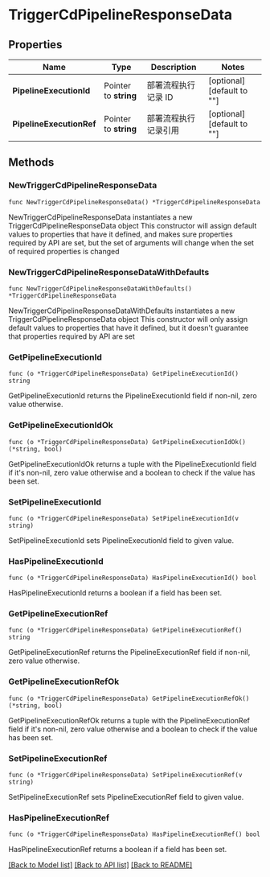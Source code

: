 # TriggerCdPipelineResponseData

## Properties

Name | Type | Description | Notes
------------ | ------------- | ------------- | -------------
**PipelineExecutionId** | Pointer to **string** | 部署流程执行记录 ID | [optional] [default to ""]
**PipelineExecutionRef** | Pointer to **string** | 部署流程执行记录引用 | [optional] [default to ""]

## Methods

### NewTriggerCdPipelineResponseData

`func NewTriggerCdPipelineResponseData() *TriggerCdPipelineResponseData`

NewTriggerCdPipelineResponseData instantiates a new TriggerCdPipelineResponseData object
This constructor will assign default values to properties that have it defined,
and makes sure properties required by API are set, but the set of arguments
will change when the set of required properties is changed

### NewTriggerCdPipelineResponseDataWithDefaults

`func NewTriggerCdPipelineResponseDataWithDefaults() *TriggerCdPipelineResponseData`

NewTriggerCdPipelineResponseDataWithDefaults instantiates a new TriggerCdPipelineResponseData object
This constructor will only assign default values to properties that have it defined,
but it doesn't guarantee that properties required by API are set

### GetPipelineExecutionId

`func (o *TriggerCdPipelineResponseData) GetPipelineExecutionId() string`

GetPipelineExecutionId returns the PipelineExecutionId field if non-nil, zero value otherwise.

### GetPipelineExecutionIdOk

`func (o *TriggerCdPipelineResponseData) GetPipelineExecutionIdOk() (*string, bool)`

GetPipelineExecutionIdOk returns a tuple with the PipelineExecutionId field if it's non-nil, zero value otherwise
and a boolean to check if the value has been set.

### SetPipelineExecutionId

`func (o *TriggerCdPipelineResponseData) SetPipelineExecutionId(v string)`

SetPipelineExecutionId sets PipelineExecutionId field to given value.

### HasPipelineExecutionId

`func (o *TriggerCdPipelineResponseData) HasPipelineExecutionId() bool`

HasPipelineExecutionId returns a boolean if a field has been set.

### GetPipelineExecutionRef

`func (o *TriggerCdPipelineResponseData) GetPipelineExecutionRef() string`

GetPipelineExecutionRef returns the PipelineExecutionRef field if non-nil, zero value otherwise.

### GetPipelineExecutionRefOk

`func (o *TriggerCdPipelineResponseData) GetPipelineExecutionRefOk() (*string, bool)`

GetPipelineExecutionRefOk returns a tuple with the PipelineExecutionRef field if it's non-nil, zero value otherwise
and a boolean to check if the value has been set.

### SetPipelineExecutionRef

`func (o *TriggerCdPipelineResponseData) SetPipelineExecutionRef(v string)`

SetPipelineExecutionRef sets PipelineExecutionRef field to given value.

### HasPipelineExecutionRef

`func (o *TriggerCdPipelineResponseData) HasPipelineExecutionRef() bool`

HasPipelineExecutionRef returns a boolean if a field has been set.


[[Back to Model list]](../README.md#documentation-for-models) [[Back to API list]](../README.md#documentation-for-api-endpoints) [[Back to README]](../README.md)


